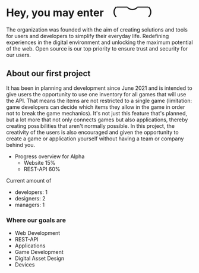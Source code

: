 # Hey, you may enter （￣︶￣）

The organization was founded with the aim of creating solutions and tools for users and developers to simplify their everyday life. Redefining experiences in the digital environment and unlocking the maximum potential of the web. Open source is our top priority to ensure trust and security for our users.

## About our first project

It has been in planning and development since June 2021 and is intended to give users the opportunity to use one inventory for all games that will use the API. That means the items are not restricted to a single game (limitation: game developers can decide which items they allow in the game in order not to break the game mechanics). It's not just this feature that's planned, but a lot more that not only connects games but also applications, thereby creating possibilities that aren't normally possible. In this project, the creativity of the users is also encouraged and given the opportunity to create a game or application yourself without having a team or company behind you.

- Progress overview for Alpha
  - Website 15%
  - REST-API 60%

Current amount of 
  - developers: 1
  - designers: 2
  - managers: 1


### Where our goals are
- Web Development
- REST-API
- Applications
- Game Development
- Digital Asset Design
- Devices
